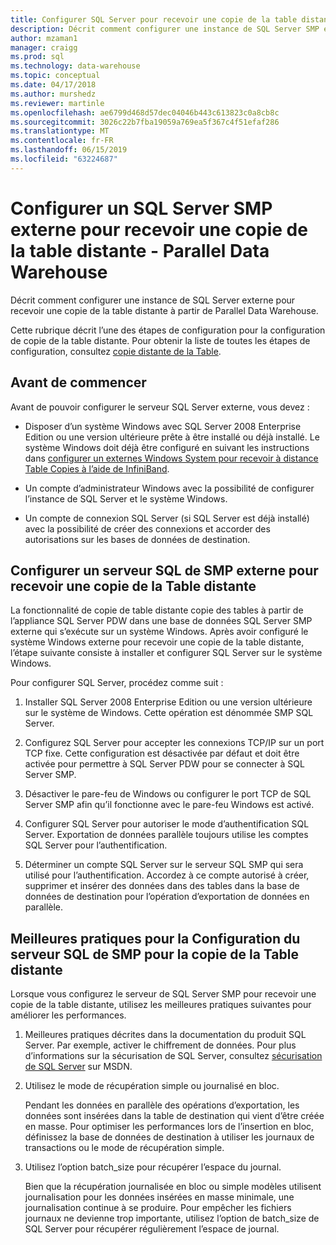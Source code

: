 ```yaml
---
title: Configurer SQL Server pour recevoir une copie de la table distante - Parallel Data Warehouse | Microsoft Docs
description: Décrit comment configurer une instance de SQL Server SMP externe pour recevoir une copie de la table distante à partir de Parallel Data Warehouse.
author: mzaman1
manager: craigg
ms.prod: sql
ms.technology: data-warehouse
ms.topic: conceptual
ms.date: 04/17/2018
ms.author: murshedz
ms.reviewer: martinle
ms.openlocfilehash: ae6799d468d57dec04046b443c613823c0a8cb8c
ms.sourcegitcommit: 3026c22b7fba19059a769ea5f367c4f51efaf286
ms.translationtype: MT
ms.contentlocale: fr-FR
ms.lasthandoff: 06/15/2019
ms.locfileid: "63224687"
---
```

# <a name="configure-an-external-smp-sql-server-to-receive-remote-table-copies---parallel-data-warehouse"></a>Configurer un SQL Server SMP externe pour recevoir une copie de la table distante - Parallel Data Warehouse
Décrit comment configurer une instance de SQL Server externe pour recevoir une copie de la table distante à partir de Parallel Data Warehouse.  

Cette rubrique décrit l’une des étapes de configuration pour la configuration de copie de la table distante. Pour obtenir la liste de toutes les étapes de configuration, consultez [copie distante de la Table](remote-table-copy.md).  
  
## <a name="before-you-begin"></a>Avant de commencer  
Avant de pouvoir configurer le serveur SQL Server externe, vous devez :  
  
-   Disposer d’un système Windows avec SQL Server 2008 Enterprise Edition ou une version ultérieure prête à être installé ou déjà installé. Le système Windows doit déjà être configuré en suivant les instructions dans [configurer un externes Windows System pour recevoir à distance Table Copies à l’aide de InfiniBand](configure-an-external-windows-system-to-receive-remote-table-copies-using-infiniband.md).  
  
-   Un compte d’administrateur Windows avec la possibilité de configurer l’instance de SQL Server et le système Windows.  
  
-   Un compte de connexion SQL Server (si SQL Server est déjà installé) avec la possibilité de créer des connexions et accorder des autorisations sur les bases de données de destination.  
  
## <a name="HowToSQLServer"></a>Configurer un serveur SQL de SMP externe pour recevoir une copie de la Table distante  
La fonctionnalité de copie de table distante copie des tables à partir de l’appliance SQL Server PDW dans une base de données SQL Server SMP externe qui s’exécute sur un système Windows. Après avoir configuré le système Windows externe pour recevoir une copie de la table distante, l’étape suivante consiste à installer et configurer SQL Server sur le système Windows.  
  
Pour configurer SQL Server, procédez comme suit :  
  
1.  Installer SQL Server 2008 Enterprise Edition ou une version ultérieure sur le système de Windows. Cette opération est dénommée SMP SQL Server.  
  
2.  Configurez SQL Server pour accepter les connexions TCP/IP sur un port TCP fixe. Cette configuration est désactivée par défaut et doit être activée pour permettre à SQL Server PDW pour se connecter à SQL Server SMP.  
  
3.  Désactiver le pare-feu de Windows ou configurer le port TCP de SQL Server SMP afin qu’il fonctionne avec le pare-feu Windows est activé.  
  
4.  Configurer SQL Server pour autoriser le mode d’authentification SQL Server. Exportation de données parallèle toujours utilise les comptes SQL Server pour l’authentification.  
  
5.  Déterminer un compte SQL Server sur le serveur SQL SMP qui sera utilisé pour l’authentification. Accordez à ce compte autorisé à créer, supprimer et insérer des données dans des tables dans la base de données de destination pour l’opération d’exportation de données en parallèle.  
  
## <a name="BPSQLConfig"></a>Meilleures pratiques pour la Configuration du serveur SQL de SMP pour la copie de la Table distante  
Lorsque vous configurez le serveur de SQL Server SMP pour recevoir une copie de la table distante, utilisez les meilleures pratiques suivantes pour améliorer les performances.  
  
1.  Meilleures pratiques décrites dans la documentation du produit SQL Server. Par exemple, activer le chiffrement de données. Pour plus d’informations sur la sécurisation de SQL Server, consultez [sécurisation de SQL Server](../relational-databases/security/securing-sql-server.md) sur MSDN.  
  
2.  Utilisez le mode de récupération simple ou journalisé en bloc.  
  
    Pendant les données en parallèle des opérations d’exportation, les données sont insérées dans la table de destination qui vient d’être créée en masse. Pour optimiser les performances lors de l’insertion en bloc, définissez la base de données de destination à utiliser les journaux de transactions ou le mode de récupération simple.  
  
3.  Utilisez l’option batch_size pour récupérer l’espace du journal.  
  
    Bien que la récupération journalisée en bloc ou simple modèles utilisent journalisation pour les données insérées en masse minimale, une journalisation continue à se produire. Pour empêcher les fichiers journaux ne devienne trop importante, utilisez l’option de batch_size de SQL Server pour récupérer régulièrement l’espace de journal.  
  
<!-- MISSING LINKS 
## See Also  
[Common Metadata Query Examples &#40;SQL Server PDW&#41;](../sqlpdw/common-metadata-query-examples-sql-server-pdw.md)  
-->
  
